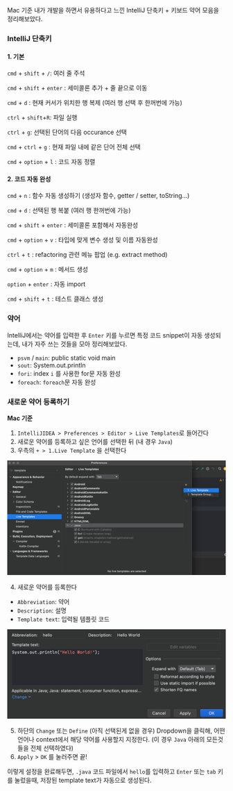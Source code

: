 Mac 기준 내가 개발을 하면서 유용하다고 느낀 IntelliJ 단축키 + 키보드 약어 모음을 정리해보았다.

### IntelliJ 단축키

#### 1. 기본
`cmd` + `shift` + `/`: 여러 줄 주석

`cmd` + `shift` + `enter` : 세미콜론 추가 + 줄 끝으로 이동

`cmd` + `d` : 현재 커서가 위치한 행 복제 (여러 행 선택 후 한꺼번에 가능)

`ctrl` + `shift`+`R`: 파일 실행

`ctrl` + `g`: 선택된 단어의 다음 occurance 선택

`cmd` + `ctrl` + `g` : 현재 파일 내에 같은 단어 전체 선택

`cmd` + `option` + `l` : 코드 자동 정렬


#### 2. 코드 자동 완성

`cmd` + `n` : 함수 자동 생성하기 (생성자 함수, getter / setter, toString...)

`cmd` + `d` : 선택된 행 복붙 (여러 행 한꺼번에 가능)

`cmd` + `shift` + `enter` : 세미콜론 포함해서 자동완성

`cmd` + `option` + `v` : 타입에 맞게 변수 생성 및 이름 자동완성

`ctrl` + `t` : refactoring 관련 메뉴 팝업 (e.g. extract method)

`cmd` + `option` + `m` : 메서드 생성

`option` + `enter` : 자동 import

`cmd` + `shift` + `t` : 테스트 클래스 생성



### 약어
IntelliJ에서는 약어를 입력한 후 `Enter` 키를 누르면 특정 코드 snippet이 자동 생성되는데, 내가 자주 쓰는 것들을 모아 정리해보았다.
- `psvm` / `main`: public static void main
- `sout`: System.out.println
- `fori`: index `i` 를 사용한 for문 자동 완성
- `foreach`: `foreach`문 자동 완성 


### 새로운 약어 등록하기
**Mac 기준**
1. `IntelliJIDEA > Preferences > Editor > Live Templates`로 들어간다
2. 새로운 약어를 등록하고 싶은 언어를 선택한 뒤 (내 경우 `Java`)
3. 우측의 `+ > 1.Live Template` 을 선택한다


![](assets/IntelliJ-Shortcut.png)

4. 새로운 약어를 등록한다
- `Abbreviation`: 약어
- `Description`: 설명
- `Template text`: 입력될 템플릿 코드

![](assets/live-template.png)

5. 하단의 `Change` 또는 `Define` (아직 선택된게 없을 경우) Dropdown을 클릭해, 어떤 언어나 context에서 해당 약어를 사용할지 지정한다. (이 경우 `Java` 아래의 모든것들을 전체 선택하였다)
6. `Apply` > `OK` 를 눌러주면 끝!

이렇게 설정을 완료해두면, `.java` 코드 파일에서 `hello`를 입력하고 `Enter` 또는 `tab` 키를 눌렀을때, 저장된 template text가 자동으로 생성된다.